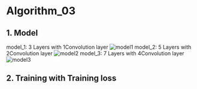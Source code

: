# Algorithm_03
## 1. Model

model_1: 3 Layers with 1Convolution layer
![model1](https://user-images.githubusercontent.com/71535759/173185149-fefb8a05-037f-4a41-b5a6-04f255e82324.PNG)
model_2: 5 Layers with 2Convolution layer
![model2](https://user-images.githubusercontent.com/71535759/173185157-7762d5dd-7315-4f54-a74f-25c0b4e8e27f.PNG)
model_3: 7 Layers with 4Convolution layer
![model3](https://user-images.githubusercontent.com/71535759/173185158-37a4cbb8-acac-4fd2-ad90-dda1288ed333.PNG)

## 2. Training with Training loss


